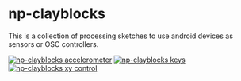 np-clayblocks
==============
This is a collection of processing sketches to use android devices as sensors or OSC controllers.

[![np-clayblocks accelerometer](https://i.vimeocdn.com/video/655229823_640.webp)](https://vimeo.com/233808963 "np-clayblocks accelerometer")
[![np-clayblocks keys](https://i.vimeocdn.com/video/492707222_640.webp)](https://vimeo.com/108844525 "np-clayblocks keys")
[![np-clayblocks xy control](https://i.vimeocdn.com/video/492704537_640.webp)](https://vimeo.com/108881498 "np-clayblocks xy control")
